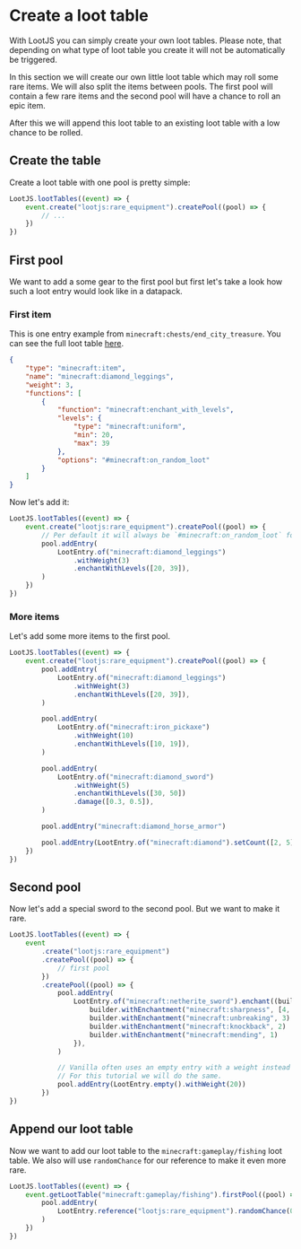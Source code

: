 # Create a loot table

With LootJS you can simply create your own loot tables. Please note, that depending on what type of loot table you create it will not be automatically be triggered.

In this section we will create our own little loot table which may roll some rare items. We will also split the items between pools. The first pool will contain a few rare items and the second pool will have a chance to roll an epic item.

After this we will append this loot table to an existing loot table with a low chance to be rolled.

## Create the table

Create a loot table with one pool is pretty simple:

```js
LootJS.lootTables((event) => {
    event.create("lootjs:rare_equipment").createPool((pool) => {
        // ...
    })
})
```

## First pool

We want to add a some gear to the first pool but first let's take a look how such a loot entry would look like in a datapack.

### First item

This is one entry example from `minecraft:chests/end_city_treasure`. You can see the full loot table [here](https://misode.github.io/loot-table/?version=1.21&preset=chests/end_city_treasure).

```json
{
    "type": "minecraft:item",
    "name": "minecraft:diamond_leggings",
    "weight": 3,
    "functions": [
        {
            "function": "minecraft:enchant_with_levels",
            "levels": {
                "type": "minecraft:uniform",
                "min": 20,
                "max": 39
            },
            "options": "#minecraft:on_random_loot"
        }
    ]
}
```

Now let's add it:

```js
LootJS.lootTables((event) => {
    event.create("lootjs:rare_equipment").createPool((pool) => {
        // Per default it will always be `#minecraft:on_random_loot` for `enchantWithLevels`
        pool.addEntry(
            LootEntry.of("minecraft:diamond_leggings")
                .withWeight(3)
                .enchantWithLevels([20, 39]),
        )
    })
})
```

### More items

Let's add some more items to the first pool.

```js
LootJS.lootTables((event) => {
    event.create("lootjs:rare_equipment").createPool((pool) => {
        pool.addEntry(
            LootEntry.of("minecraft:diamond_leggings")
                .withWeight(3)
                .enchantWithLevels([20, 39]),
        )

        pool.addEntry(
            LootEntry.of("minecraft:iron_pickaxe")
                .withWeight(10)
                .enchantWithLevels([10, 19]),
        )

        pool.addEntry(
            LootEntry.of("minecraft:diamond_sword")
                .withWeight(5)
                .enchantWithLevels([30, 50])
                .damage([0.3, 0.5]),
        )

        pool.addEntry("minecraft:diamond_horse_armor")

        pool.addEntry(LootEntry.of("minecraft:diamond").setCount([2, 5]))
    })
})
```

## Second pool

Now let's add a special sword to the second pool. But we want to make it rare.

```js
LootJS.lootTables((event) => {
    event
        .create("lootjs:rare_equipment")
        .createPool((pool) => {
            // first pool
        })
        .createPool((pool) => {
            pool.addEntry(
                LootEntry.of("minecraft:netherite_sword").enchant((builder) => {
                    builder.withEnchantment("minecraft:sharpness", [4, 5])
                    builder.withEnchantment("minecraft:unbreaking", 3)
                    builder.withEnchantment("minecraft:knockback", 2)
                    builder.withEnchantment("minecraft:mending", 1)
                }),
            )

            // Vanilla often uses an empty entry with a weight instead of `randomChance`
            // For this tutorial we will do the same.
            pool.addEntry(LootEntry.empty().withWeight(20))
        })
})
```

## Append our loot table

Now we want to add our loot table to the `minecraft:gameplay/fishing` loot table. We also will use `randomChance` for our reference to make it even more rare.

```js
LootJS.lootTables((event) => {
    event.getLootTable("minecraft:gameplay/fishing").firstPool((pool) => {
        pool.addEntry(
            LootEntry.reference("lootjs:rare_equipment").randomChance(0.1),
        )
    })
})
```

